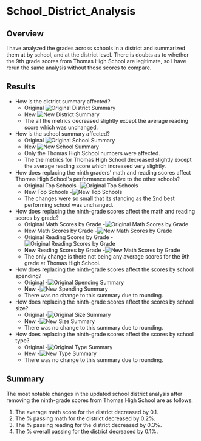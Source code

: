 # School_District_Analysis

## Overview
I have analyzed the grades across schools in a district and summarized them at by school, and at the district level. There is doubts as to whether the 9th grade scores from Thomas High School are legitimate, so I have rerun the same analysis without those scores to compare. 

## Results
- How is the district summary affected?
    - Original
        ![Original District Summary](Resources/original_district_summary.png)
    - New
        ![New District Summary](Resources/new_district_summary.png)
    - The all the metrics decreased slightly except the average reading score which was unchanged. 
- How is the school summary affected?
    - Original
        ![Original School Summary](Resources/original_school_summary.png)
    - New
        ![New School Summary](Resources/new_school_summary.png)
    - Only the Thomas High School numbers were affected.
    - The the metrics for Thomas High School decreased slightly except the average reading score which increased very slightly.
- How does replacing the ninth graders' math and reading scores affect Thomas High School's performance relative to the other schools?
    - Original Top Schools
        -![Original Top Schools](Resources/original_top_5.png)
    - New Top Schools
        -![New Top Schools](Resources/new_top_5.png)
    - The changes were so small that its standing as the 2nd best performing school was unchanged. 
- How does replacing the ninth-grade scores affect the math and reading scores by grade?
    - Original Math Scores by Grade
        -![Original Math Scores by Grade](Resources/original_math_scores_by_grade.png)
    - New Math Scores by Grade
        -![New Math Scores by Grade](Resources/new_math_scores_by_grade.png)
    - Original Reading Scores by Grade
        -![Original Reading Scores by Grade](Resources/original_reading_scores_by_grade.png)
    - New Reading Scores by Grade
        -![New Math Scores by Grade](Resources/new_reading_scores_by_grade.png)
    - The only change is there not being any average scores for the 9th grade at Thomas High School.
- How does replacing the ninth-grade scores affect the scores by school spending?
    - Original
        -![Original Spending Summary](Resources/original_spending_summary.png)
    - New
        -![New Spending Summary](Resources/new_spending_summary.png)
    - There was no change to this summary due to rounding.
- How does replacing the ninth-grade scores affect the scores by school size?
    - Original
        -![Original Size Summary](Resources/original_size_summary.png)
    - New
        -![New Size Summary](Resources/new_size_summary.png)
    - There was no change to this summary due to rounding.
- How does replacing the ninth-grade scores affect the scores by school type?
    - Original
        -![Original Type Summary](Resources/original_type_summary.png)
    - New
        -![New Type Summary](Resources/new_type_summary.png)
    - There was no change to this summary due to rounding.

## Summary
The most notable changes in the updated school district analysis after removing the ninth-grade scores from Thomas High School are as follows:

1. The average math score for the district decreased by 0.1.
2. The % passing math for the district decreased by 0.2%.
3. The % passing reading for the district decreased by 0.3%.
4. The % overall passing for the district decreased by 0.1%.